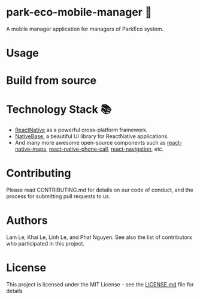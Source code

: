 # park-eco-mobile-manager 💼
A mobile manager application for managers of ParkEco system.

# Usage 

# Build from source

# Technology Stack 📚
- [ReactNative](https://github.com/facebook/react-native) as a powerful cross-platform framework.
- [NativeBase](https://github.com/GeekyAnts/NativeBase), a beautiful UI library for ReactNative applications.
- And many more awesome open-source components such as [react-native-maps](https://github.com/react-native-community/react-native-maps), [react-native-phone-call](https://github.com/tiaanduplessis/react-native-phone-call), [react-navigation](https://github.com/react-navigation/react-navigation), etc.

# Contributing
Please read CONTRIBUTING.md for details on our code of conduct, and the process for submitting pull requests to us.

# Authors
Lam Le, Khai Le, Linh Le, and Phat Nguyen.
See also the list of contributors who participated in this project.

# License
This project is licensed under the MIT License - see the [LICENSE.md](LICENSE) file for details
